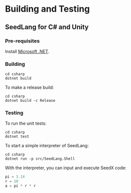 # Building and Testing

## SeedLang for C# and Unity

### Pre-requisites

Install [Microsoft .NET](https://dotnet.microsoft.com/download).

### Building

```shell
cd csharp
dotnet build
```

To make a release build:

```shell
cd csharp
dotnet build -c Release
```

### Testing

To run the unit tests:

```shell
cd csharp
dotnet test
```

To start a simple interpreter of SeedLang:

```shell
cd csharp
dotnet run -p src/SeedLang.Shell
```

With the interpreter, you can input and execute SeedX code:

```python
pi = 3.14
r = 10
a = pi * r * r
```
